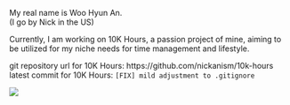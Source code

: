 My real name is Woo Hyun An.  
(I go by Nick in the US)  

Currently, I am working on 10K Hours, a passion project of mine, aiming to be utilized for my niche needs for time management and lifestyle.

git repository url for 10K Hours: https:&#x2F;&#x2F;github.com&#x2F;nickanism&#x2F;10k-hours  
latest commit for 10K Hours: `[FIX] mild adjustment to .gitignore`  

<img align="center" src="https://github-readme-stats.vercel.app/api/top-langs/?username=nickanism&theme=radical&count_private=true" />